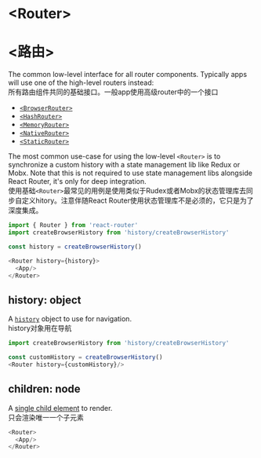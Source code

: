 # &lt;Router>
# &lt;路由>
The common low-level interface for all router components. Typically apps will use one of the high-level routers instead:</br>所有路由组件共同的基础接口。一般app使用高级router中的一个接口
- [`<BrowserRouter>`](../../../react-router-dom/docs/api/BrowserRouter.md)
- [`<HashRouter>`](../../../react-router-dom/docs/api/HashRouter.md)
- [`<MemoryRouter>`](MemoryRouter.md)
- [`<NativeRouter>`](../../../react-router-native/docs/api/NativeRouter.md)
- [`<StaticRouter>`](StaticRouter.md)

The most common use-case for using the low-level `<Router>` is to
synchronize a custom history with a state management lib like Redux or Mobx. Note that this is not required to use state management libs alongside React Router, it's only for deep integration.</br>使用基础`<Router>`最常见的用例是使用类似于Rudex或者Mobx的状态管理库去同步自定义hitory。注意伴随React Router使用状态管理库不是必须的，它只是为了深度集成。
```js
import { Router } from 'react-router'
import createBrowserHistory from 'history/createBrowserHistory'

const history = createBrowserHistory()

<Router history={history}>
  <App/>
</Router>
```

## history: object


A [`history`](https://github.com/ReactTraining/history) object to use for navigation.</br>history对象用在导航
```js
import createBrowserHistory from 'history/createBrowserHistory'

const customHistory = createBrowserHistory()
<Router history={customHistory}/>
```

## children: node

A [single child element](https://facebook.github.io/react/docs/react-api.html#react.children.only) to render.</br>只会渲染唯一一个子元素
```js
<Router>
  <App/>
</Router>
```
